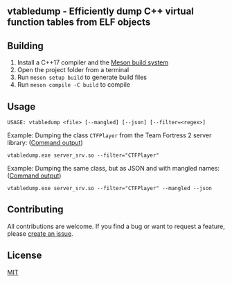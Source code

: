 ## vtabledump - Efficiently dump C++ virtual function tables from ELF objects

## Building
1. Install a C++17 compiler and the [Meson build system](https://mesonbuild.com/)
2. Open the project folder from a terminal
3. Run `meson setup build` to generate build files
4. Run `meson compile -C build` to compile

## Usage
```
USAGE: vtabledump <file> [--mangled] [--json] [--filter=<regex>]
```

Example: Dumping the class `CTFPlayer` from the Team Fortress 2 server library: ([Command output](https://gist.github.com/hkva/aa9ffc72cf5e4d313c2cb05db8a59e36#file-example1-txt))
```
vtabledump.exe server_srv.so --filter="CTFPlayer"
```

Example: Dumping the same class, but as JSON and with mangled names: ([Command output](https://gist.github.com/hkva/aa9ffc72cf5e4d313c2cb05db8a59e36#file-example2-json))
```
vtabledump.exe server_srv.so --filter="CTFPlayer" --mangled --json
```

## Contributing

All contributions are welcome. If you find a bug or want to request a feature, please [create an issue](https://github.com/hkva/vtabledump/issues/new).

## License
[MIT](/LICENSE)
